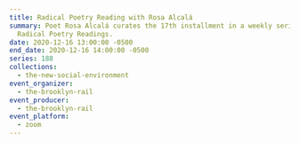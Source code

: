 ```yaml
---
title: Radical Poetry Reading with Rosa Alcalá
summary: Poet Rosa Alcalá curates the 17th installment in a weekly series of
  Radical Poetry Readings.
date: 2020-12-16 13:00:00 -0500
end_date: 2020-12-16 14:00:00 -0500
series: 188
collections:
  - the-new-social-environment
event_organizer:
  - the-brooklyn-rail
event_producer:
  - the-brooklyn-rail
event_platform:
  - zoom
---
```

